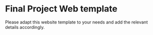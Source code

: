# Final Project Web template

Please adapt this website template to your needs and add the relevant details accordingly.
